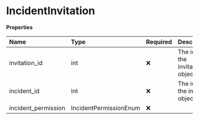 # IncidentInvitation

**Properties**

| Name                | Type                   | Required | Description                     |
| :------------------ | :--------------------- | :------- | :------------------------------ |
| invitation_id       | int                    | ❌       | The id of the invitation object |
| incident_id         | int                    | ❌       | The id of the incident object   |
| incident_permission | IncidentPermissionEnum | ❌       |                                 |

<!-- This file was generated by liblab | https://liblab.com/ -->
